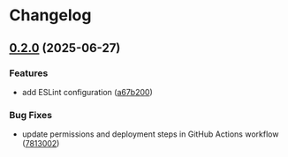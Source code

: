 # Changelog

## [0.2.0](https://github.com/SriKrushiArganicFarmingVarmiCompost/srikrushiarganicfarmingvarmicompost.github.io/compare/v0.1.0...v0.2.0) (2025-06-27)


### Features

* add ESLint configuration ([a67b200](https://github.com/SriKrushiArganicFarmingVarmiCompost/srikrushiarganicfarmingvarmicompost.github.io/commit/a67b20074b16a48f5d5c1d5dddf85f15eaca64bd))


### Bug Fixes

* update permissions and deployment steps in GitHub Actions workflow ([7813002](https://github.com/SriKrushiArganicFarmingVarmiCompost/srikrushiarganicfarmingvarmicompost.github.io/commit/7813002180e58fbbef94f375ab869a0b4002408a))
